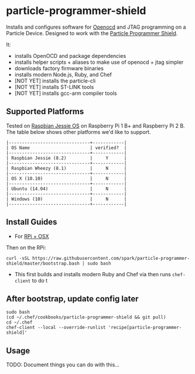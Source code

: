 # particle-programmer-shield

Installs and configures software for [Openocd](http://openocd.org/) and JTAG programming on a Particle Device. Designed to work with the [Particle Programmer Shield](https://github.com/spark/shields/tree/master/photon-shields/programmer-shield).

It:

- installs OpenOCD and package dependencies
- installs helper scripts + aliases to make use of openocd + jtag simpler
- downloads factory firmware binaries
- installs modern Node.js, Ruby, and Chef
- [NOT YET] installs the particle-cli
- [NOT YET] installs ST-LINK tools
- [NOT YET] installs gcc-arm compiler tools

Supported Platforms
------------

Tested on [Raspbian Jessie OS](https://www.raspberrypi.org/downloads/raspbian/) on Raspberry Pi 1 B+ and Raspberry Pi 2 B. The table below shows other platforms we'd like to support.


```
|-------------------------------+------------|
| OS Name                       | verified?  |
|-------------------------------+------------|
| Raspbian Jessie (8.2)         |     Y      |
|-------------------------------+------------|
| Raspbian Wheezy (8.1)         |     N      |
|-------------------------------+------------|
| OS X (10.10)                  |     N      |
|-------------------------------+------------|
| Ubuntu (14.04)                |     N      |
|-------------------------------+------------|
| Windows (10)                  |     N      |
|-------------------------------+------------|
```

Install Guides
---

- For [RPi + OSX](/doc/install-on-rpi-with-osx.md)

Then on the RPi:

    curl -sSL https://raw.githubusercontent.com/spark/particle-programmer-shield/master/bootstrap.bash | sudo bash

- This first builds and installs modern Ruby and Chef via then runs `chef-client` to do t

After bootstrap, update config later
---

    sudo bash
    (cd ~/.chef/cookbooks/particle-programmer-shield && git pull)
    cd ~/.chef
    chef-client --local --override-runlist 'recipe[particle-programmer-shield]'

Usage
---

TODO: Document things you can do with this...
